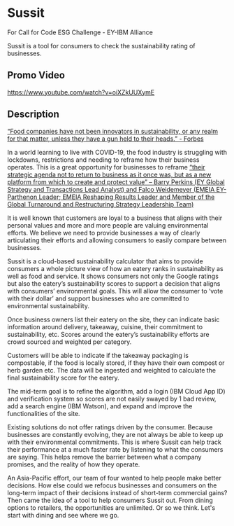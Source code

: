 # Sussit
For Call for Code ESG Challenge - EY-IBM Alliance

Sussit is a tool for consumers to check the sustainability rating of businesses.

## Promo Video

https://www.youtube.com/watch?v=oiXZkUUXymE

## Description
[“Food companies have not been innovators in sustainability, or any realm for that matter, unless they have a gun held to their heads.” - Forbes](https://www.forbes.com/sites/hankcardello/2020/10/20/food-industry-is-a-no-show-in-new-sustainability-study/?sh=501454d91c57)

In a world learning to live with COVID-19, the food industry is struggling with lockdowns, restrictions and needing to reframe how their business operates. This is a great opportunity for businesses to reframe [“their strategic agenda not to return to business as it once was, but as a new platform from which to create and protect value” – Barry Perkins (EY Global Strategy and Transactions Lead Analyst) and Falco Weidemeyer (EMEIA EY-Parthenon Leader; EMEIA Reshaping Results Leader and Member of the Global Turnaround and Restructuring Strategy Leadership Team)](https://www.ey.com/en_gl/ceo/the-ceo-imperative-rebound-to-more-sustainable-growth)

It is well known that customers are loyal to a business that aligns with their personal values and more and more people are valuing environmental efforts. We believe we need to provide businesses a way of clearly articulating their efforts and allowing consumers to easily compare between businesses.

Sussit is a cloud-based sustainability calculator that aims to provide consumers a whole picture view of how an eatery ranks in sustainability as well as food and service. It shows consumers not only the Google ratings but also the eatery’s sustainability scores to support a decision that aligns with consumers’ environmental goals. This will allow the consumer to ‘vote with their dollar’ and support businesses who are committed to environmental sustainability.

Once business owners list their eatery on the site, they can indicate basic information around delivery, takeaway, cuisine, their commitment to sustainability, etc. Scores around the eatery’s sustainability efforts are crowd sourced and weighted per category.

Customers will be able to indicate if the takeaway packaging is compostable, if the food is locally stored, if they have their own compost or herb garden etc. The data will be ingested and weighted to calculate the final sustainability score for the eatery.

The mid-term goal is to refine the algorithm, add a login (IBM Cloud App ID) and verification system so scores are not easily swayed by 1 bad review, add a search engine (IBM Watson), and expand and improve the functionalities of the site.

Existing solutions do not offer ratings driven by the consumer. Because businesses are constantly evolving, they are not always be able to keep up with their environmental commitments. This is where Sussit can help track their performance at a much faster rate by listening to what the consumers are saying. This helps remove the barrier between what a company promises, and the reality of how they operate.

An Asia-Pacific effort, our team of four wanted to help people make better decisions. How else could we refocus businesses and consumers on the long-term impact of their decisions instead of short-term commercial gains? Then came the idea of a tool to help consumers Sussit out. From dining options to retailers, the opportunities are unlimited. Or so we think. Let's start with dining and see where we go.
